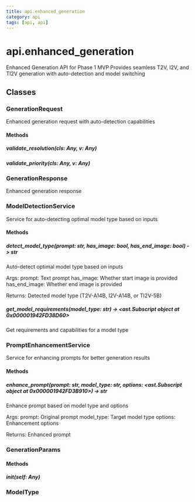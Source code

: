 ```yaml
---
title: api.enhanced_generation
category: api
tags: [api, api]
---
```


# api.enhanced_generation

Enhanced Generation API for Phase 1 MVP
Provides seamless T2V, I2V, and TI2V generation with auto-detection and model switching

## Classes

### GenerationRequest

Enhanced generation request with auto-detection capabilities

#### Methods

##### validate_resolution(cls: Any, v: Any)



##### validate_priority(cls: Any, v: Any)



### GenerationResponse

Enhanced generation response

### ModelDetectionService

Service for auto-detecting optimal model type based on inputs

#### Methods

##### detect_model_type(prompt: str, has_image: bool, has_end_image: bool) -> str

Auto-detect optimal model type based on inputs

Args:
    prompt: Text prompt
    has_image: Whether start image is provided
    has_end_image: Whether end image is provided
    
Returns:
    Detected model type (T2V-A14B, I2V-A14B, or TI2V-5B)

##### get_model_requirements(model_type: str) -> <ast.Subscript object at 0x000001942FD38D60>

Get requirements and capabilities for a model type

### PromptEnhancementService

Service for enhancing prompts for better generation results

#### Methods

##### enhance_prompt(prompt: str, model_type: str, options: <ast.Subscript object at 0x000001942FD3B910>) -> str

Enhance prompt based on model type and options

Args:
    prompt: Original prompt
    model_type: Target model type
    options: Enhancement options
    
Returns:
    Enhanced prompt

### GenerationParams



#### Methods

##### __init__(self: Any)



### ModelType



